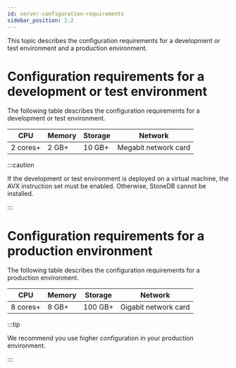 ```yaml
---
id: server-configuration-requirements
sidebar_position: 2.2
---
```


This topic describes the configuration requirements for a development or test environment and a production environment.


# Configuration requirements for a development or test environment

The following table describes the configuration requirements for a development or test environment.

| **CPU** | **Memory** | **Storage** | **Network** |
| --- | --- | --- | --- |
| 2 cores+ | 2 GB+ | 10 GB+ | Megabit network card |

:::caution

If the development or test environment is deployed on a virtual machine, the AVX instruction set must be enabled. Otherwise, StoneDB cannot be installed.

:::

# Configuration requirements for a production environment

The following table describes the configuration requirements for a production environment.

| **CPU** | **Memory** | **Storage** | **Network** |
| --- | --- | --- | --- |
| 8 cores+ | 8 GB+ | 100 GB+ | Gigabit network card |

:::tip

We recommend you use higher configuration in your production environment.

:::
